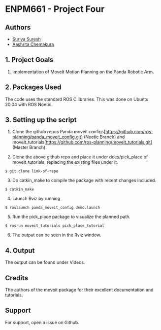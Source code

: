 
# ENPM661 - Project Four
## Authors

- [Suriya Suresh](https://www.github.com/theunknowninfinite)
- [Aashrita Chemakura](https://github.com/aashrita-chemakura)

## 1. Project Goals

1. Implementation of MoveIt Motion Planning on the
Panda Robotic Arm.


## 2. Packages Used 
The code uses the standard ROS C libraries.
This was done on Ubuntu 20.04 with ROS Noetic.


## 3. Setting up the script

1. Clone the github repos Panda moveit configs[https://github.com/ros-planning/panda_moveit_config.git] (Noetic Branch) and moveit_tutorials[https://github.com/ros-planning/moveit_tutorials.git] (Master Branch).

2. Clone the above github repo and place it under docs/pick_place of moveit_tutorials, replacing the existing files under it. 
```` 
$ git clone link-of-repo
````
3. Do catkin_make to compile the package with recent changes included.
```` 
$ catkin_make
````
4. Launch Rviz by running 
```` 
$ roslaunch panda_moveit_config demo.launch
````
5. Run the pick_place package to visualize the planned path.
```` 
$ rosrun moveit_tutorials pick_place_tutorial
````
6. The output can be seen in the Rviz window. 
## 4. Output
The output can be found under Videos. 
## Credits 
The authors of the moveit package for their excellent documentation and tutorials.
## Support

For support, open a issue on Github.










